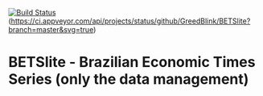 [![Build Status](https://travis-ci.org/GreedBlink/BETSlite.svg?branch=master)](https://travis-ci.org/GreedBlink/BETSlite)
(https://ci.appveyor.com/api/projects/status/github/GreedBlink/BETSlite?branch=master&svg=true)
# BETSlite - Brazilian Economic Times Series (only the data management)

